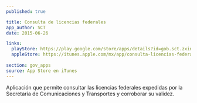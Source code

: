 ```yaml
---
published: true

title: Consulta de licencias federales
app_author: SCT
date: 2015-06-26

links:
  playStore: https://play.google.com/store/apps/details?id=gob.sct.zxing.client.android
  appleStore: https://itunes.apple.com/mx/app/consulta-licencias-federales/id520180952?mt=8
  
section: gov_apps
source: App Store en iTunes
---
```

Aplicación que permite consultar las licencias federales expedidas por la Secretaría de Comunicaciones y Transportes y corroborar su validez. 
